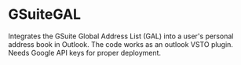 # GSuiteGAL

Integrates the GSuite Global Address List (GAL) into a user's personal address book in Outlook.  The code works as an outlook VSTO plugin.  Needs Google API keys for proper deployment.  
